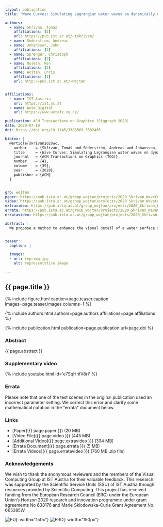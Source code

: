 ```yaml
---
layout: publication
title: "Wave Curves: Simulating Lagrangian water waves on dynamically deforming surfaces"

authors:
  - name: Skřivan, Tomáš
    affiliations: [1]
    url: https://pub.ist.ac.at/~tskrivan/
  - name: Söderström, Andreas
  - name: Johansson, John
    affiliations: [2]
  - name: Sprenger, Christoph
    affiliations: [2]
  - name: Museth, Ken
    affiliations: [2]
  - name: Wojtan, Chris
    affiliations: [1]
    url: http://pub.ist.ac.at/~wojtan


affiliations:
  - name: IST Austria
    url: https://ist.ac.at
  - name: Weta Digital
    url: https://www.wetafx.co.nz/

publication: ACM Transactions on Graphics (Siggraph 2020)
date: 2020-07-19
doi: https://doi.org/10.1145/3386569.3392466

bibtex: |
  @article{skrivan2020wc,
    author    = {Skřivan, Tomáš and Söderström, Andreas and Johansson, John and Sprenger, Christoph and Museth, Ken and Wojtan, Chris},
    title     = {Wave Curves: Simulating Lagrangian water waves on dynamically deforming surfaces},
    journal   = {ACM Transactions on Graphics (TOG)},
    number    = {4},
    volume    = {39},
    year      = {2020},
    publisher = {ACM}
  }


grp: wojtan
paper: https://pub.ista.ac.at/group_wojtan/projects/2020_Skrivan_WaveCurves/wave_curves_2020.pdf
video: https://pub.ista.ac.at/group_wojtan/projects/2020_Skrivan_WaveCurves/wave_curves_main_with_authors.mp4
extravideo: https://pub.ista.ac.at/group_wojtan/projects/2020_Skrivan_WaveCurves/wave_curves_comparisons_with_authors.mp4
errata: https://pub.ista.ac.at/group_wojtan/projects/2020_Skrivan_WaveCurves/wave_curves_errata.pdf
erratavideo: https://pub.ista.ac.at/group_wojtan/projects/2020_Skrivan_WaveCurves/results_errata.zip

abstract: |
  We propose a method to enhance the visual detail of a water surface simulation. Our method works as a post-processing step which takes a simulation as input and increases its apparent resolution by simulating many detailed Lagrangian water waves on top of it. We extend linear water wave theory to work in non-planar domains which deform over time, and we discretize the theory using Lagrangian wave packets attached to spline curves. The method is numerically stable and trivially parallelizable, and it produces high frequency ripples with dispersive wave-like behaviors customized to the underlying fluid simulation.


teaser:
  caption: |

  images:
  - url: reprimg.jpg
    alt: representative image

---
```


## {{ page.title }}

{% include figure.html caption=page.teaser.caption images=page.teaser.images columns=1 %}

{% include authors.html authors=page.authors affiliations=page.affiliations %}

{% include publication.html publication=page.publication url=page.doi %}

### Abstract

{{ page.abstract }}

### Supplementary video

{% include youtube.html id='e7SqHnfV8rI' %}

### Errata

Please note that one of the test scenes in the original publication used an incorrect parameter setting. We correct this error and clarify some mathematical notation in the "errata" document below.

### Links

* [Paper]({{ page.paper }}) (20 MB)
* [Video File]({{ page.video }}) (445 MB)
* [Additional Video]({{ page.extravideo }}) (304 MB)
* [Errata Document]({{ page.errata }}) (5 MB)
* [Errata Videos]({{ page.erratavideo }}) (760 MB .zip file)

<!-- ### Citation -->

<!-- {% include citation.html citation=page.bibtex %} -->

### Acknowledgements

We wish to thank the anonymous reviewers and the members of the Visual Computing Group at IST Austria for their valuable feedback. This research was supported by the Scientific Service Units (SSU) of IST Austria through resources provided by Scientific Computing. This project has received funding from the European Research Council (ERC) under the European Union’s Horizon 2020 research and innovation programme under grant agreements No 638176 and Marie Sklodowska-Curie Grant Agreement No. 665385W.

![EU](flag_yellow_low.jpg){: width="150x"}
![ERC](LOGO-ERC.jpg){: width="150px"}
